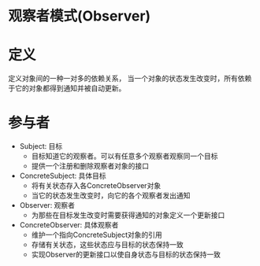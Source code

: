 # 观察者模式(Observer)



# 定义

定义对象间的一种一对多的依赖关系， 当一个对象的状态发生改变时，所有依赖于它的对象都得到通知并被自动更新。



# 参与者

- Subject: 目标
  - 目标知道它的观察者。可以有任意多个观察者观察同一个目标
  - 提供一个注册和删除观察者对象的接口
- ConcreteSubject: 具体目标
  - 将有关状态存入各ConcreteObserver对象
  - 当它的状态发生改变时，向它的各个观察者发出通知
- Observer: 观察者
  - 为那些在目标发生改变时需要获得通知的对象定义一个更新接口
- ConcreteObserver: 具体观察者
  - 维护一个指向ConcreteSubject对象的引用
  - 存储有关状态，这些状态应与目标的状态保持一致
  - 实现Observer的更新接口以使自身状态与目标的状态保持一致